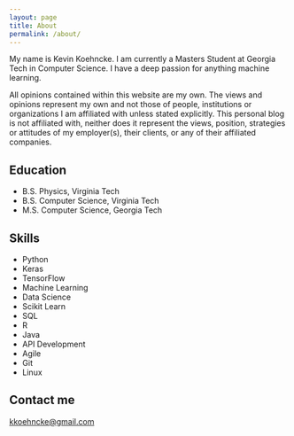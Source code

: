 ```yaml
---
layout: page
title: About
permalink: /about/
---
```


My name is Kevin Koehncke. I am currently a Masters Student at Georgia Tech in Computer Science. 
I have a deep passion for anything machine learning.

All opinions contained within this website are my own. The views and opinions represent my own and not those of people, institutions or organizations I am affiliated with unless stated explicitly. This personal blog is not affiliated with, neither does it represent the views, position, strategies or attitudes of my employer(s), their clients, or any of their affiliated companies.

## Education

* B.S. Physics, Virginia Tech
* B.S. Computer Science, Virginia Tech
* M.S. Computer Science, Georgia Tech

## Skills

* Python
* Keras
* TensorFlow
* Machine Learning
* Data Science
* Scikit Learn
* SQL
* R
* Java
* API Development
* Agile
* Git
* Linux
    
## Contact me

[kkoehncke@gmail.com](mailto:kkoehncke@gmail.com)